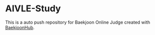# AIVLE-Study
This is a auto push repository for Baekjoon Online Judge created with [BaekjoonHub](https://github.com/BaekjoonHub/BaekjoonHub).
